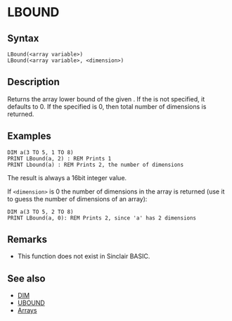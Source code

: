 # LBOUND

## Syntax

```
LBound(<array variable>)
LBound(<array variable>, <dimension>)
```


## Description

Returns the array lower bound of the given <dimension>. If the <dimension> is not specified, it defaults to 0.
If the specified <dimension> is 0, then total number of dimensions is returned.

## Examples

```
DIM a(3 TO 5, 1 TO 8)
PRINT LBound(a, 2) : REM Prints 1
PRINT Lbound(a) : REM Prints 2, the number of dimensions
```

The result is always a 16bit integer value.


If `<dimension>` is 0 the number of dimensions in the array is returned
(use it to guess the number of dimensions of an array):

```
DIM a(3 TO 5, 2 TO 8)
PRINT LBound(a, 0): REM Prints 2, since 'a' has 2 dimensions
```


## Remarks

* This function does not exist in Sinclair BASIC.

## See also

* [DIM](dim.md)
* [UBOUND](ubound.md)
* [Arrays](types.md)
